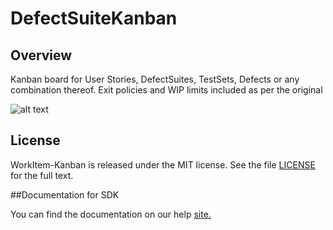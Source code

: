 DefectSuiteKanban
=========================

## Overview

Kanban board for User Stories, DefectSuites, TestSets, Defects or any combination thereof. Exit policies and WIP limits included as per the original

![alt text](https://github.com/nikantonelli/WorkItem-Kanban/blob/master/Images/image1.png)

## License

WorkItem-Kanban is released under the MIT license.  See the file [LICENSE](./LICENSE) for the full text.

##Documentation for SDK

You can find the documentation on our help [site.](https://help.rallydev.com/apps/2.1/doc/)
